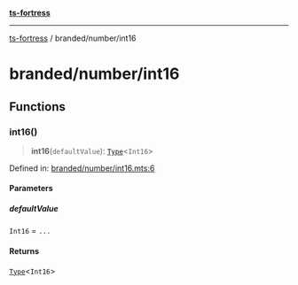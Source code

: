 [**ts-fortress**](../../README.md)

---

[ts-fortress](../../README.md) / branded/number/int16

# branded/number/int16

## Functions

### int16()

> **int16**(`defaultValue`): [`Type`](../../type.md#type)\<`Int16`\>

Defined in: [branded/number/int16.mts:6](https://github.com/noshiro-pf/ts-fortress/blob/main/src/branded/number/int16.mts#L6)

#### Parameters

##### defaultValue

`Int16` = `...`

#### Returns

[`Type`](../../type.md#type)\<`Int16`\>
